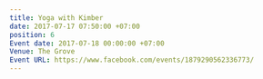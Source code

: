 ```yaml
---
title: Yoga with Kimber
date: 2017-07-17 07:50:00 +07:00
position: 6
Event date: 2017-07-18 00:00:00 +07:00
Venue: The Grove
Event URL: https://www.facebook.com/events/1879290562336773/
---
```


